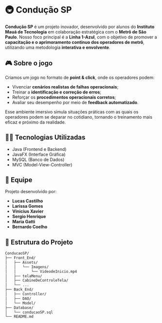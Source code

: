 # 🚇 Condução SP

**Condução SP** é um projeto inovador, desenvolvido por alunos do **Instituto Mauá de Tecnologia** em colaboração estratégica com o **Metrô de São Paulo**. Nosso foco principal é a **Linha 1-Azul**, com o objetivo de promover a **capacitação e o aprimoramento contínuo dos operadores de metrô**, utilizando uma metodologia **interativa e envolvente**.

## 🎮 Sobre o jogo

Criamos um jogo no formato de **point & click**, onde os operadores podem:

- Vivenciar **cenários realistas de falhas operacionais**;
- Treinar a **identificação e correção de erros**;
- Reforçar os **procedimentos operacionais corretos**;
- Avaliar seu desempenho por meio de **feedback automatizado**.

Esse ambiente imersivo simula situações práticas com as quais os operadores podem se deparar no cotidiano, tornando o treinamento mais eficaz e próximo da realidade.

## 👨‍💻 Tecnologias Utilizadas

- Java (Frontend e Backend)
- JavaFX (Interface Gráfica)
- MySQL (Banco de Dados)
- MVC (Model-View-Controller)

## 👥 Equipe

Projeto desenvolvido por:

- **Lucas Castilho**
- **Larissa Gomes**
- **Vinicius Xavier**
- **Sergio Henrique**
- **Maria Gatti**
- **Bernardo Coelho**

## 📂 Estrutura do Projeto

```bash
ConducaoSP/
├── Front_End/
│   ├── Assets/
│   │   └── Imagens/
│   │       └── VideodeInicio.mp4
│   ├── telaMenu/
│   ├── CabineDeControleTela/
│   └── ...
├── Back_End/
│   ├── Controller/
│   ├── DAO/
│   └── Model/
├── Database/
│   └── conducaoSP.sql
└── README.md
